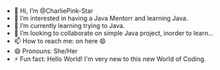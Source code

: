 - 👋 Hi, I’m @CharliePink-Star
- 👀 I’m interested in having a Java Mentorr and learning Java.
- 🌱 I’m currently learning trying to Java.
- 💞️ I’m looking to collaborate on simple Java project, inorder to learn...
- 📫 How to reach me: on here 😄
- 😄 Pronouns: She/Her
- ⚡ Fun fact: Hello World! I'm very new to this new World of Coding.

<!---
CharliePink-Star/CharliePink-Star is a ✨ special ✨ repository because its `README.md` (this file) appears on your GitHub profile.
You can click the Preview link to take a look at your changes.
--->
